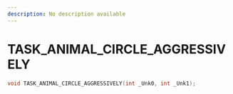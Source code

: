 ```yaml
---
description: No description available 
---
```


# TASK_ANIMAL_CIRCLE_AGGRESSIVELY

```cpp
void TASK_ANIMAL_CIRCLE_AGGRESSIVELY(int _Unk0, int _Unk1);
```
